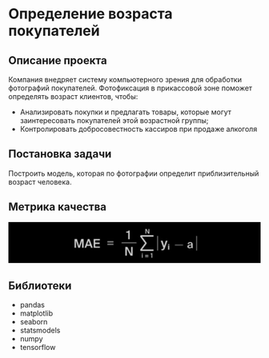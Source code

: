 # Определение возраста покупателей

## Описание проекта

Компания внедряет систему компьютерного зрения для обработки фотографий покупателей. Фотофиксация в прикассовой зоне поможет определять возраст клиентов, чтобы:
- Анализировать покупки и предлагать товары, которые могут заинтересовать покупателей этой возрастной группы;
- Контролировать добросовестность кассиров при продаже алкоголя

## Постановка задачи

Построить модель, которая по фотографии определит приблизительный возраст человека.

## Метрика качества

![](https://github.com/HorodeckiyMykhailo/Yandex-Praktikum-Projects/blob/main/Projects/images/WhatsApp%20Image%202022-03-13%20at%2020.06.09.jpeg)

## Библиотеки

- pandas 
- matplotlib
- seaborn 
- statsmodels
- numpy 
- tensorflow

